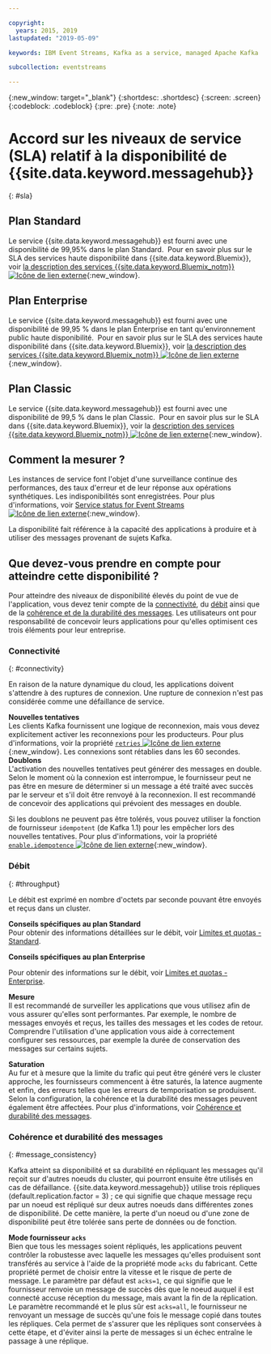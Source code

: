 ```yaml
---

copyright:
  years: 2015, 2019
lastupdated: "2019-05-09"

keywords: IBM Event Streams, Kafka as a service, managed Apache Kafka

subcollection: eventstreams

---
```


{:new_window: target="_blank"}
{:shortdesc: .shortdesc}
{:screen: .screen}
{:codeblock: .codeblock}
{:pre: .pre}
{:note: .note}

# Accord sur les niveaux de service (SLA) relatif à la disponibilité de {{site.data.keyword.messagehub}} 
{: #sla}

## Plan Standard
Le service {{site.data.keyword.messagehub}} est fourni avec une disponibilité de 99,95% dans le plan Standard. 
Pour en savoir plus sur le SLA des services haute disponibilité dans {{site.data.keyword.Bluemix}}, voir [la description des services {{site.data.keyword.Bluemix_notm}} ![Icône de lien externe](../../icons/launch-glyph.svg "Icône de lien externe")](https://www-03.ibm.com/software/sla/sladb.nsf/8bd55c6b9fa8039c86256c6800578854/c4ceb9f019f9eb4c862582f9001b3994/$FILE/i126-6605-16_04-2019_en_US.pdf){:new_window}.


## Plan Enterprise
Le service {{site.data.keyword.messagehub}} est fourni avec une disponibilité de 99,95 % dans le plan Enterprise en tant qu'environnement public haute disponibilité. 
Pour en savoir plus sur le SLA des services haute disponibilité dans {{site.data.keyword.Bluemix}}, voir [la description des services {{site.data.keyword.Bluemix_notm}} ![Icône de lien externe](../../icons/launch-glyph.svg "Icône de lien externe")](https://www-03.ibm.com/software/sla/sladb.nsf/8bd55c6b9fa8039c86256c6800578854/c4ceb9f019f9eb4c862582f9001b3994/$FILE/i126-6605-16_04-2019_en_US.pdf){:new_window}.

## Plan Classic
Le service {{site.data.keyword.messagehub}} est fourni avec une disponibilité de 99,5 % dans le plan Classic. 
Pour en savoir plus sur le SLA dans {{site.data.keyword.Bluemix}}, voir la [description des services {{site.data.keyword.Bluemix_notm}} ![Icône de lien externe](../../icons/launch-glyph.svg "Icône de lien externe")](https://www-03.ibm.com/software/sla/sladb.nsf/8bd55c6b9fa8039c86256c6800578854/c4ceb9f019f9eb4c862582f9001b3994/$FILE/i126-6605-16_04-2019_en_US.pdf){:new_window}.

<!--
## What does 99.95% availability mean?
Availability refers to the ability of applications to produce and consume messages from Kafka topics.
-->

## Comment la mesurer ?
Les instances de service font l'objet d'une surveillance continue des performances, des taux d'erreur et de leur réponse aux opérations synthétiques. Les indisponibilités sont enregistrées. Pour plus d'informations, voir [Service status for Event Streams ![Icône de lien externe](../../icons/launch-glyph.svg "Icône de lien externe")](https://cloud.ibm.com/status?component=messagehub&selected=status){:new_window}.

La disponibilité fait référence à la capacité des applications à produire et à utiliser des messages provenant de sujets Kafka.

## Que devez-vous prendre en compte pour atteindre cette disponibilité ?
Pour atteindre des niveaux de disponibilité élevés du point de vue de l'application, vous devez tenir compte de la [connectivité](/docs/services/EventStreams?topic=eventstreams-sla#connectivity), du [débit](/docs/services/EventStreams?topic=eventstreams-sla#throughput) ainsi que de la [cohérence et de la durabilité des messages](/docs/services/EventStreams?topic=eventstreams-sla#message_consistency). Les utilisateurs ont pour responsabilité de concevoir leurs applications pour qu'elles optimisent ces trois éléments pour leur entreprise.

### Connectivité
{: #connectivity}

En raison de la nature dynamique du cloud, les applications doivent s'attendre à des ruptures de connexion. Une rupture de connexion n'est pas considérée comme une défaillance de service.

**Nouvelles tentatives**<br/>
Les clients Kafka fournissent une logique de reconnexion, mais vous devez explicitement activer les reconnexions pour les producteurs. Pour plus d'informations, voir la propriété [ <code>retries</code> ![Icône de lien externe](../../icons/launch-glyph.svg "Icône de lien externe")](http://kafka.apache.org/11/documentation.html#producerconfigs){:new_window}. Les connexions sont rétablies dans les 60 secondes.   
 
**Doublons**<br/>
L'activation des nouvelles tentatives peut générer des messages en double. Selon le moment où la connexion est interrompue, le fournisseur peut ne pas être en mesure de déterminer si un message a été traité avec succès par le serveur et s'il doit être renvoyé à la reconnexion. Il est recommandé de concevoir des applications qui prévoient des messages en double. 

Si les doublons ne peuvent pas être tolérés, vous pouvez utiliser la fonction de fournisseur <code>idempotent</code> (de Kafka 1.1) pour les empêcher lors des nouvelles tentatives. Pour plus d'informations, voir la propriété [<code>enable.idempotence</code> ![Icône de lien externe](../../icons/launch-glyph.svg "Icône de lien externe")](http://kafka.apache.org/11/documentation.html#producerconfigs){:new_window}.

### Débit
{: #throughput}

Le débit est exprimé en nombre d'octets par seconde pouvant être envoyés et reçus dans un cluster.

**Conseils spécifiques au plan Standard**<br/>
Pour obtenir des informations détaillées sur le débit, voir [Limites et quotas - Standard](/docs/services/EventStreams?topic=eventstreams-kafka_quotas#kafka_quotas#standard_throughput). 

**Conseils spécifiques au plan Enterprise**<br/>

Pour obtenir des informations sur le débit, voir [Limites et quotas - Enterprise](/docs/services/EventStreams?topic=eventstreams-kafka_quotas#enterprise_throughput). 

**Mesure**<br/>
Il est recommandé de surveiller les applications que vous utilisez afin de vous assurer qu'elles sont performantes. Par exemple, le nombre de messages envoyés et reçus, les tailles des messages et les codes de retour. Comprendre l'utilisation d'une application vous aide à correctement configurer ses ressources, par exemple la durée de conservation des messages sur certains sujets.

**Saturation**<br/>
Au fur et à mesure que la limite du trafic qui peut être généré vers le cluster approche, les fournisseurs commencent à être saturés, la latence augmente et enfin, des erreurs telles que les erreurs de temporisation se produisent. Selon la configuration, la cohérence et la durabilité des messages peuvent également être affectées. Pour plus d'informations, voir [Cohérence et durabilité des messages](/docs/services/EventStreams?topic=eventstreams-sla#message_consistency).

### Cohérence et durabilité des messages
{: #message_consistency}

Kafka atteint sa disponibilité et sa durabilité en répliquant les messages qu'il reçoit sur d'autres noeuds du cluster, qui pourront ensuite être utilisés en cas de défaillance. {{site.data.keyword.messagehub}} utilise trois répliques (default.replication.factor = 3) ; ce qui signifie que chaque message reçu par un noeud est répliqué sur deux autres noeuds dans différentes zones de disponibilité. De cette manière, la perte d'un noeud ou d'une zone de disponibilité peut être tolérée sans perte de données ou de fonction.

**Mode fournisseur <code>acks</code>**<br/>
Bien que tous les messages soient répliqués, les applications peuvent contrôler la robustesse avec laquelle les messages qu'elles produisent sont transférés au service à l'aide de la propriété mode <code>acks</code> du fabricant. Cette propriété permet de choisir entre la vitesse et le risque de perte de message. Le paramètre par défaut est <code>acks=1</code>, ce qui signifie que le fournisseur renvoie un message de succès dès que le noeud auquel il est connecté accuse réception du message, mais avant la fin de la réplication. Le paramètre recommandé et le plus sûr est <code>acks=all</code>, le fournisseur ne renvoyant un message de succès qu'une fois le message copié dans toutes les répliques. Cela permet de s'assurer que les répliques sont conservées à cette étape, et d'éviter ainsi la perte de messages si un échec entraîne le passage à une réplique.


